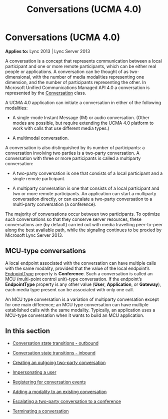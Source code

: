 ﻿---
title: Conversations (UCMA 4.0)
TOCTitle: Conversations
ms:assetid: cf285a40-d78a-4280-8760-4329e4ef7c86
ms:mtpsurl: https://msdn.microsoft.com/library/Dn465985(v=office.15)
ms:contentKeyID: 57102794
ms.date: 07/25/2014
mtps_version: v=office.15
---

# Conversations (UCMA 4.0)


**Applies to:** Lync 2013 | Lync Server 2013

A conversation is a concept that represents communication between a local participant and one or more remote participants, which can be either real people or applications. A conversation can be thought of as two-dimensional, with the number of media modalities representing one dimension, and the number of participants representing the other. In Microsoft Unified Communications Managed API 4.0 a conversation is represented by the [Conversation](https://msdn.microsoft.com/library/hh349224\(v=office.15\)) class.

A UCMA 4.0 application can initiate a conversation in either of the following modalities:

  - A single-mode Instant Message (IM) or audio conversation. (Other modes are possible, but require extending the UCMA 4.0 platform to work with calls that use different media types.)

  - A multimodal conversation.

A conversation is also distinguished by its number of participants: a conversation involving two parties is a two-party conversation. A conversation with three or more participants is called a multiparty conversation:

  - A two-party conversation is one that consists of a local participant and a single remote participant.

  - A multiparty conversation is one that consists of a local participant and two or more remote participants. An application can start a multiparty conversation directly, or can escalate a two-party conversation to a multi-party conversation (a conference).

The majority of conversations occur between two participants. To optimize such conversations so that they conserve server resources, these conversations are (by default) carried out with media travelling peer-to-peer along the best available path, while the signaling continues to be proxied by Microsoft Lync Server 2013.

## MCU-type conversations

A local endpoint associated with the conversation can have multiple calls with the same modality, provided that the value of the local endpoint’s [EndpointType](https://msdn.microsoft.com/library/hh380871\(v=office.15\)) property is **Conference**. Such a conversation is called an MCU (multi-point control unit)-type conversation. If the endpoint’s **EndpointType** property is any other value (**User**, **Application**, or **Gateway**), each media type present can be associated with only one call.

An MCU type conversation is a variation of multiparty conversation except for one main difference; an MCU type conversation can have multiple established calls with the same modality. Typically, an application uses a MCU-type conversation when it wants to build an MCU application.

## In this section

  - [Conversation state transitions - outbound](conversation-state-transitions-outbound.md)

  - [Conversation state transitions - inbound](conversation-state-transitions-inbound.md)

  - [Creating an outgoing two-party conversation](creating-an-outgoing-two-party-conversation.md)

  - [Impersonating a user](impersonating-a-user.md)

  - [Registering for conversation events](registering-for-conversation-events.md)

  - [Adding a modality to an existing conversation](adding-a-modality-to-an-existing-conversation.md)

  - [Escalating a two-party conversation to a conference](escalating-a-two-party-conversation-to-a-conference.md)

  - [Terminating a conversation](terminating-a-conversation.md)

